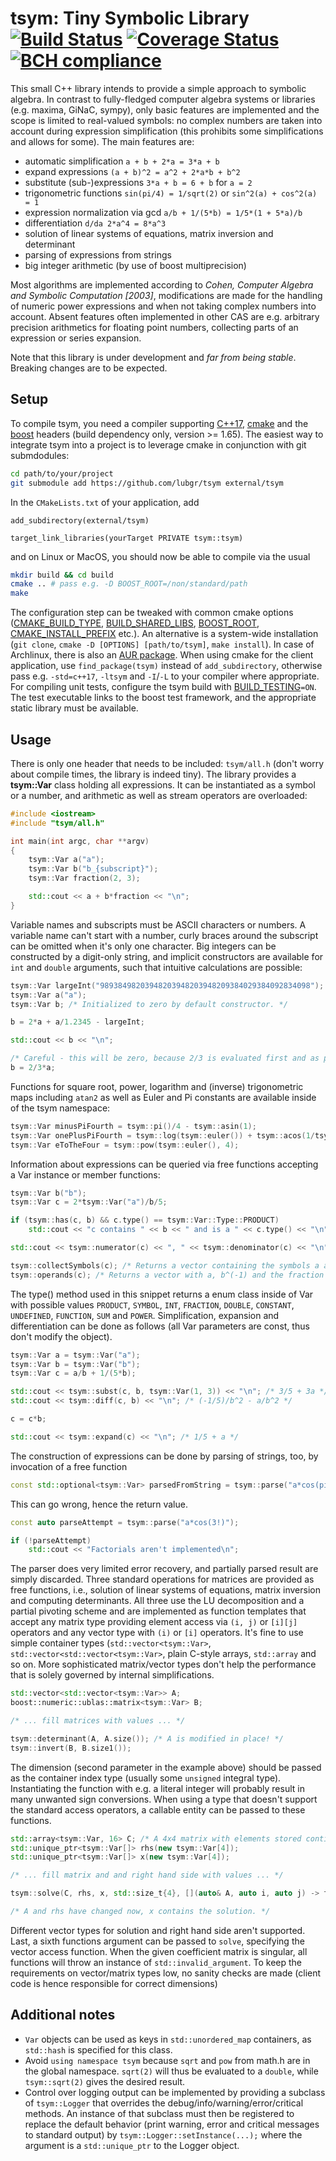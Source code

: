 
# tsym: Tiny Symbolic Library [![Build Status](https://travis-ci.org/lubgr/tsym.svg?branch=develop)](https://travis-ci.org/lubgr/tsym) [![Coverage Status](https://coveralls.io/repos/github/lubgr/tsym/badge.svg?branch=develop)](https://coveralls.io/github/lubgr/tsym?branch=develop) [![BCH compliance](https://bettercodehub.com/edge/badge/lubgr/tsym?branch=develop)](https://bettercodehub.com/results/lubgr/tsym)

This small C++ library intends to provide a simple approach to symbolic algebra. In contrast to
fully-fledged computer algebra systems or libraries (e.g. maxima, GiNaC, sympy), only basic features
are implemented and the scope is limited to real-valued symbols: no complex numbers are taken into
account during expression simplification (this prohibits some simplifications and allows for some).
The main features are:

* automatic simplification `a + b + 2*a = 3*a + b`
* expand expressions `(a + b)^2 = a^2 + 2*a*b + b^2`
* substitute (sub-)expressions `3*a + b = 6 + b` for `a = 2`
* trigonometric functions `sin(pi/4) = 1/sqrt(2)` or `sin^2(a) + cos^2(a) = 1`
* expression normalization via gcd `a/b + 1/(5*b) = 1/5*(1 + 5*a)/b`
* differentiation `d/da 2*a^4 = 8*a^3`
* solution of linear systems of equations, matrix inversion and determinant
* parsing of expressions from strings
* big integer arithmetic (by use of boost multiprecision)

Most algorithms are implemented according to _Cohen, Computer Algebra and Symbolic Computation
[2003]_, modifications are made for the handling of numeric power expressions and when not taking
complex numbers into account. Absent features often implemented in other CAS are e.g. arbitrary
precision arithmetics for floating point numbers, collecting parts of an expression or series
expansion.

Note that this library is under development and _far from being stable_. Breaking changes are to be
expected.

Setup
-----
To compile tsym, you need a compiler supporting
[C++17](https://en.cppreference.com/w/cpp/compiler_support#cpp17), [cmake](https://cmake.org) and
the [boost](https://boost.org) headers (build dependency only, version >= 1.65). The easiest way to
integrate tsym into a project is to leverage cmake in conjunction with git submdodules:
```bash
cd path/to/your/project
git submodule add https://github.com/lubgr/tsym external/tsym
```
In the `CMakeLists.txt` of your application, add
```
add_subdirectory(external/tsym)

target_link_libraries(yourTarget PRIVATE tsym::tsym)
```
and on Linux or MacOS, you should now be able to compile via the usual
```bash
mkdir build && cd build
cmake .. # pass e.g. -D BOOST_ROOT=/non/standard/path
make
```
The configuration step can be tweaked with common cmake options
([CMAKE_BUILD_TYPE](https://cmake.org/cmake/help/latest/variable/CMAKE_BUILD_TYPE.html),
[BUILD_SHARED_LIBS](https://cmake.org/cmake/help/latest/variable/BUILD_SHARED_LIBS.html),
[BOOST_ROOT](https://cmake.org/cmake/help/latest/module/FindBoost.html),
[CMAKE_INSTALL_PREFIX](https://cmake.org/cmake/help/latest/variable/CMAKE_INSTALL_PREFIX.html)
etc.). An alternative is a system-wide installation (`git clone`, `cmake -D [OPTIONS]
[path/to/tsym]`, `make install`). In case of Archlinux, there is also an [AUR
package](https://aur.archlinux.org/packages/tsym-git). When using cmake for the client application,
use `find_package(tsym)` instead of `add_subdirectory`, otherwise pass e.g. `-std=c++17`, `-ltsym`
and `-I`/`-L` to your compiler where appropriate. For compiling unit tests, configure the tsym build
with [BUILD_TESTING](https://cmake.org/cmake/help/latest/module/CTest.html)`=ON`. The test
executable links to the boost test framework, and the appropriate static library must be available.

Usage
-----
There is only one header that needs to be included: `tsym/all.h` (don't worry about compile times,
the library is indeed tiny). The library provides a **tsym::Var** class holding all expressions. It
can be instantiated as a symbol or a number, and arithmetic as well as stream operators are
overloaded:
```c++
#include <iostream>
#include "tsym/all.h"

int main(int argc, char **argv)
{
    tsym::Var a("a");
    tsym::Var b("b_{subscript}");
    tsym::Var fraction(2, 3);

    std::cout << a + b*fraction << "\n";
}
```
Variable names and subscripts must be ASCII characters or numbers. A variable name can't start with
a number, curly braces around the subscript can be omitted when it's only one character. Big
integers can be constructed by a digit-only string, and implicit constructors are available for
`int` and `double` arguments, such that intuitive calculations are possible:
```c++
tsym::Var largeInt("98938498203948203948203948209384029384092834098");
tsym::Var a("a");
tsym::Var b; /* Initialized to zero by default constructor. */

b = 2*a + a/1.2345 - largeInt;

std::cout << b << "\n";

/* Careful - this will be zero, because 2/3 is evaluated first and as plain integral type: */
b = 2/3*a;
```
Functions for square root, power, logarithm and (inverse) trigonometric maps including `atan2` as
well as Euler and Pi constants are available inside of the tsym namespace:
```c++
tsym::Var minusPiFourth = tsym::pi()/4 - tsym::asin(1);
tsym::Var onePlusPiFourth = tsym::log(tsym::euler()) + tsym::acos(1/tsym::sqrt(2));
tsym::Var eToTheFour = tsym::pow(tsym::euler(), 4);
```
Information about expressions can be queried via free functions accepting a Var instance or member
functions:
```c++
tsym::Var b("b");
tsym::Var c = 2*tsym::Var("a")/b/5;

if (tsym::has(c, b) && c.type() == tsym::Var::Type::PRODUCT)
    std::cout << "c contains " << b << " and is a " << c.type() << "\n";

std::cout << tsym::numerator(c) << ", " << tsym::denominator(c) << "\n"; /* 2*a, 5*b */

tsym::collectSymbols(c); /* Returns a vector containing the symbols a and b. */
tsym::operands(c); /* Returns a vector with a, b^(-1) and the fraction 2/5. */
```
The type() method used in this snippet returns a enum class inside of Var with possible values
`PRODUCT`, `SYMBOL`, `INT`, `FRACTION`, `DOUBLE`, `CONSTANT`, `UNDEFINED`, `FUNCTION`, `SUM` and
`POWER`. Simplification, expansion and differentiation can be done as follows (all Var parameters
are const, thus don't modify the object).
```c++
tsym::Var a = tsym::Var("a");
tsym::Var b = tsym::Var("b");
tsym::Var c = a/b + 1/(5*b);

std::cout << tsym::subst(c, b, tsym::Var(1, 3)) << "\n"; /* 3/5 + 3a */
std::cout << tsym::diff(c, b) << "\n"; /* (-1/5)/b^2 - a/b^2 */

c = c*b;

std::cout << tsym::expand(c) << "\n"; /* 1/5 + a */
```
The construction of expressions can be done by parsing of strings, too, by invocation of a free
function
```c++
const std::optional<tsym::Var> parsedFromString = tsym::parse("a*cos(pi/5) + sqrt(3)*log(euler)");
```
This can go wrong, hence the return value.
```c++
const auto parseAttempt = tsym::parse("a*cos(3!)");

if (!parseAttempt)
    std::cout << "Factorials aren't implemented\n";
```
The parser does very limited error recovery, and partially parsed result are
simply discarded. Three standard operations for matrices are provided as free
functions, i.e., solution of linear systems of equations, matrix inversion and
computing determinants. All three use the LU decomposition and a partial
pivoting scheme and are implemented as function templates that accept any matrix
type providing element access via `(i, j)` or `[i][j]` operators and any vector
type with `(i)` or `[i]` operators. It's fine to use simple container types
(`std::vector<tsym::Var>`, `std::vector<std::vector<tsym::Var>`, plain C-style
arrays, `std::array` and so on. More sophisticated matrix/vector types don't
help the performance that is solely governed by internal simplifications.
```c++
std::vector<std::vector<tsym::Var>> A;
boost::numeric::ublas::matrix<tsym::Var> B;

/* ... fill matrices with values ... */

tsym::determinant(A, A.size()); /* A is modified in place! */
tsym::invert(B, B.size1());
```
The dimension (second parameter in the example above) should be passed as the container index type
(usually some `unsigned` integral type). Instantiating the function with e.g. a literal integer
will probably result in many unwanted sign conversions. When using a type that doesn't support the
standard access operators, a callable entity can be passed to these functions.
```c++
std::array<tsym::Var, 16> C; /* A 4x4 matrix with elements stored contingously. */
std::unique_ptr<tsym::Var[]> rhs(new tsym::Var[4]);
std::unique_ptr<tsym::Var[]> x(new tsym::Var[4]);

/* ... fill matrix and and right hand side with values ... */

tsym::solve(C, rhs, x, std::size_t{4}, [](auto& A, auto i, auto j) -> tsym::Var& { return A[4u*i + j]; });

/* A and rhs have changed now, x contains the solution. */
```
Different vector types for solution and right hand side aren't supported. Last, a sixth functions
argument can be passed to `solve`, specifying the vector access function. When the given coefficient
matrix is singular, all functions will throw an instance of `std::invalid_argument`. To keep the
requirements on vector/matrix types low, no sanity checks are made (client code is hence responsible
for correct dimensions)

Additional notes
----------------
* `Var` objects can be used as keys in `std::unordered_map` containers, as `std::hash` is specified
  for this class.
* Avoid `using namespace tsym` because `sqrt` and `pow` from math.h are in the global namespace.
  `sqrt(2)` will thus be evaluated to a `double`, while `tsym::sqrt(2)` gives the desired result.
* Control over logging output can be implemented by providing a subclass of `tsym::Logger` that
  overrides the debug/info/warning/error/critical methods. An instance of that subclass must then be
  registered to replace the default behavior (print warning, error and critical messages to standard
  output) by `tsym::Logger::setInstance(...);` where the argument is a `std::unique_ptr` to the
  Logger object.
